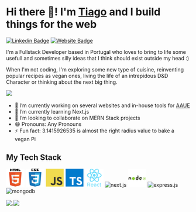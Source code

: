 
# Hi there 👋! I'm <a href="https://tiagocostadev.com">Tiago</a> and I build things for the web
[![Linkedin Badge](https://img.shields.io/badge/-tiagoagcosta-blue?style=flat&logo=Linkedin&logoColor=white&link=https://www.linkedin.com/in/tiagoagcosta/)](https://www.linkedin.com/in/tiagoagcosta/)
[![Website Badge](https://img.shields.io/badge/-tiagocostadev.com-47CCCC?style=flat&logo=Google-Chrome&logoColor=white&link=https://tiagocostadev.com)](https://tiagocostadev.com)

<p> I'm a Fullstack Developer based in Portugal who loves to bring to life some usefull and sometimes silly ideas that I think should exist outside my head :) </p>

<p> When I'm not coding, I'm exploring some new type of cuisine, reinventing popular recipes as vegan ones, living the life of an intrepidous D&D Character or thinking about the next big thing. </p>

<img src="https://media3.giphy.com/media/e8hxrpXhsvzH5gqr6V/giphy.gif?cid=790b7611bf34dd8a418579d83c00d2a4ef7e862a4bec00b0&rid=giphy.gif&ct=s" />

- 🔭 I’m currently working on several websites and in-house tools for [AAUE](https://aaue.pt/)
- 🌱 I’m currently learning Next.js
- 👯 I’m looking to collaborate on MERN Stack projects
- 😄 Pronouns: Any Pronouns
- ⚡ Fun fact: 3.1415926535 is almost the right radius value to bake a vegan Pi

## My Tech Stack

<p align="left">
<img src="https://raw.githubusercontent.com/devicons/devicon/master/icons/html5/html5-original-wordmark.svg" alt="html5" width="50" height="50"/>
<img src="https://raw.githubusercontent.com/devicons/devicon/master/icons/css3/css3-original-wordmark.svg" alt="css3" width="50" height="50"/>
<img src="https://raw.githubusercontent.com/devicons/devicon/master/icons/javascript/javascript-original.svg" alt="javascript" width="50" height="50" />
<img src="https://raw.githubusercontent.com/devicons/devicon/master/icons/typescript/typescript-original.svg" alt="typescript" width="50" height="50" />
<img src="https://raw.githubusercontent.com/devicons/devicon/master/icons/react/react-original-wordmark.svg" alt="react" width="50" height="50" />
<img src="https://cdn.jsdelivr.net/gh/devicons/devicon/icons/nextjs/nextjs-line.svg" alt="next.js" width="50" height="50" />
<img src="https://raw.githubusercontent.com/devicons/devicon/master/icons/nodejs/nodejs-original-wordmark.svg" alt="nodejs" width="50" height="50" />
<img src="https://cdn.jsdelivr.net/gh/devicons/devicon/icons/express/express-original.svg" alt="express.js" width="50" height="50" />
<img src="https://cdn.jsdelivr.net/gh/devicons/devicon/icons/mongodb/mongodb-original-wordmark.svg" alt="mongodb"  width="50" height="50" />
</p>

<a href="https://github.com/anuraghazra/github-readme-stats" >
  <img align="center" width="380px" margin-right="100px" src="https://github-readme-stats.vercel.app/api?username=MrValraven&show_icons=true&theme=tokyonight" />
</a>
<a href="https://github.com/anuraghazra/convoychat">
  <img align="center" width="320px" src="https://github-readme-stats.vercel.app/api/top-langs/?username=MrValraven&layout=compact&theme=tokyonight" />
</a>
